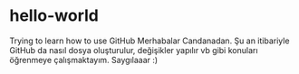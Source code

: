 # hello-world
Trying to learn how to use GitHub
Merhabalar Candanadan. Şu an itibariyle GitHub da nasıl dosya oluşturulur, değişikler yapılır vb gibi konuları öğrenmeye çalışmaktayım. Saygılaaar :)
